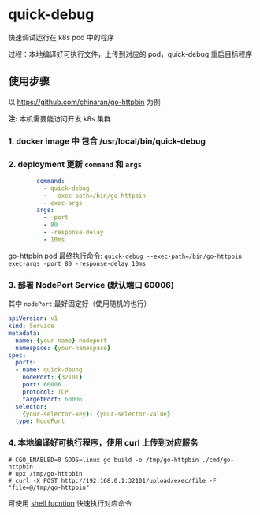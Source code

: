 # quick-debug

快速调试运行在 k8s pod 中的程序 

过程：本地编译好可执行文件，上传到对应的 pod，quick-debug 重启目标程序

## 使用步骤

以 https://github.com/chinaran/go-httpbin 为例

**注:** 本机需要能访问开发 k8s 集群

### 1. docker image 中 包含 /usr/local/bin/quick-debug

### 2. deployment 更新 `command` 和 `args` 

```yaml
        command:
          - quick-debug
          - --exec-path=/bin/go-httpbin
          - exec-args
        args:
          - -port
          - 80
          - -response-delay
          - 10ms
```

go-httpbin pod 最终执行命令: `quick-debug --exec-path=/bin/go-httpbin exec-args -port 80 -response-delay 10ms`

### 3. 部署 NodePort Service (默认端口 60006)

其中 `nodePort` 最好固定好（使用随机的也行）

```yaml
apiVersion: v1
kind: Service
metadata:
  name: {your-name}-nodeport
  namespace: {your-namespace}
spec:
  ports:
  - name: quick-deubg
    nodePort: {32101}
    port: 60006
    protocol: TCP
    targetPort: 60006
  selector:
    {your-selector-key}: {your-selector-value}
  type: NodePort
```

### 4. 本地编译好可执行程序，使用 curl 上传到对应服务

```shell
# CGO_ENABLED=0 GOOS=linux go build -o /tmp/go-httpbin ./cmd/go-httpbin
# upx /tmp/go-httpbin
# curl -X POST http://192.168.0.1:32101/upload/exec/file -F "file=@/tmp/go-httpbin"
```

可使用 [shell fucntion](./shell-function.sh) 快速执行对应命令
